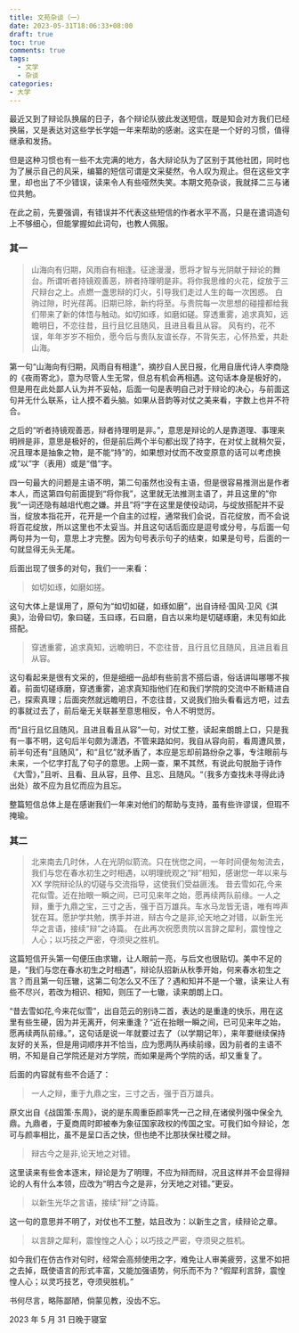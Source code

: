 ```yaml
---
title: 文苑杂谈（一）
date: 2023-05-31T18:06:33+08:00
draft: true
toc: true
comments: true
tags:
  - 文学
  - 杂谈
categories:
- 大学
---
```


最近又到了辩论队换届的日子，各个辩论队彼此发送短信，既是知会对方我们已经换届，又是表达对这些学长学姐一年来帮助的感谢。这实在是一个好的习惯，值得继承和发扬。

但是这种习惯也有一些不太完满的地方，各大辩论队为了区别于其他社团，同时也为了展示自己的风采，编纂的短信可谓是文采斐然，令人叹为观止。但在这些文字里，却也出了不少错误，读来令人有些哑然失笑。本期文苑杂谈，我就择二三与诸位共勉。

<!--more-->

在此之前，先要强调，有错误并不代表这些短信的作者水平不高，只是在遣词造句上不够细心，但能掌握如此词句，也教人佩服。

### 其一

> 山海向有归期，风雨自有相逢。征途漫漫，愿将才智与光阴献于辩论的舞台。所谓听者持镜观善恶，辨者持理明是非。将你我思维的火花，绽放于三尺辩台之上。点燃一盏思辩的灯火，引导我们走过人生的每一次困惑。
> 白驹过隙，时光荏苒。旧期已除，新约将至。与贵院每一次思想的碰撞都给我们带来了新的体悟与触动。如切如琢，如磨如磋。穿透重雾，追求真知，远瞻明日，不恋往昔，且行且忆且随风，且进且看且从容。
> 风有约，花不误，年年岁岁不相负，愿今后与贵队友谊长存，不背矢志，心怀热爱，共赴山海。

第一句“山海向有归期，风雨自有相逢”，摘抄自人民日报，化用自唐代诗人李商隐的《夜雨寄北》，意为尽管人生无常，但总有机会再相遇。这句话本身是极好的，但是用在此处鄙人认为并不妥帖，后面一句是表明自己对于辩论的决心，与前面这句并无什么联系，让人摸不着头脑。如果从音韵等对仗之美来看，字数上也并不符合。

之后的“听者持镜观善恶，辩者持理明是非。”，意思是辩论的人是靠道理、事理来明辨是非，意思是极好的，但是前后两个半句都出现了持字，在对仗上就稍欠妥，况且理本是抽象之物，是不能“持”的，如果想对仗而不改变原意的话可以考虑换成“以”字（表用）或是“借”字。

四一句最大的问题是主语不明，第二句虽然也没有主语，但是很容易推测出是作者本人，而这第四句前面提到“将你我”，这里就无法推测主语了，并且这里的”你我“一词还隐有越俎代庖之嫌。并且”将“字在这里是使役动词，与绽放搭配并不妥当，绽放本指花开，花开是一个自主的过程，通常我们会说，百花绽放，而不会说将百花绽放，所以这里也不太妥当。并且这句话后面应是逗号或分号，与后面一句两句并为一句，意思上才完整。因为句号表示句子的结束，如果是句号，后面的一句就显得无头无尾。

后面出现了很多的对句，我们一一来看：

> 如切如琢，如磨如搓。

这句大体上是误用了，原句为“如切如磋，如琢如磨”，出自诗经·国风·卫风《淇奥》，治骨曰切，象曰磋，玉曰琢，石曰磨，自古以来均是切磋琢磨，未见有如此搭配。

> 穿透重雾，追求真知，远瞻明日，不恋往昔，且行且忆且随风，且进且看且从容。

这句看起来是很有文采的，但是细细一品却有些前言不搭后语，俗话讲叫哪哪不挨着。前面切磋琢磨，穿透重雾，追求真知指他们在和我们学院的交流中不断精进自己，探索真理；后面突然就远瞻明日，不恋往昔，又说我们抬头看看远方吧，过去的事就过去了，前后毫无关联甚至意思相反，令人不明觉厉。

而“且行且忆且随风，且进且看且从容”一句，对仗工整，读起来朗朗上口，只是我有一事不明，这句后半句颇为潇洒，不管来路如何，我自从容向前，看周遭风景，前半句还有“且随风”，和“且忆”就矛盾了，本应是忘却前路纷杂之事，专注眼前与未来，一个忆字打乱了句子的意思。上网一查，果不其然，有说此句脱胎于诗作《大雪》，”且听、且看、且从容，且停、且忘、且随风。“（我多方查找未寻得此诗出处）故不应为且忆而应为且忘。

整篇短信总体上是在感谢我们一年来对他们的帮助与支持，虽有些许谬误，但瑕不掩瑜。

### 其二

> 北来南去几时休，人在光阴似箭流。只在恍惚之间，一年时间便匆匆流去，我们与您在春水初生之时相遇，以明理统观之“辩”相知，感谢您一年以来与 XX 学院辩论队的切磋与交流指导，这使我们受益匪浅。
> 昔去雪如花,今来花似雪。近在抬眼一瞬之间，已可见来年之始，愿再续两队前缘。一人之辩，重于九鼎之宝，三寸之舌，强于百万雄兵。车水马龙皆无语，唯有哗声犹在耳。愿护学共勉，携手并进，辩古今之是非,论天地之对错，以新生光华之言语，接续“辩”之诗篇。
> 在此再次祝愿贵院以言辞之犀利，震惶惶之人心；以巧技之严密，夺须臾之胜机。

这篇短信开头第一句便压由求辙，让人眼前一亮，与后文也很贴切。美中不足的是，“我们与您在春水初生之时相遇”，辩论队招新从秋季开始，何来春水初生之言？而且第一句压辙，这第二句怎么又不压了？遇和知并不是一个辙，读来让人有些不尽兴，若改为相识、相知，则压了一七辙，读来朗朗上口。

“昔去雪如花,今来花似雪”，出自范云的别诗二首，表达的是重逢的快乐，用在这里有些生硬，因为并无离开，何来重逢？“近在抬眼一瞬之间，已可见来年之始，愿再续两队前缘。”，这句话是说一年就要过去了（以学期记年），来年要继续保持友好的关系，但是用词顺序并不恰当，应为愿两队再续前缘，因为前者的主语不明，不知是自己学院还是对方学院，而如果是两个学院的话，却又重复了。

后面的内容就有些不合适了：

> 一人之辩，重于九鼎之宝，三寸之舌，强于百万雄兵。

原文出自《战国策·东周》，说的是东周重臣颜率凭一己之辩,在诸侯列强中保全九鼎。九鼎者，于夏商周时即被奉为象征国家政权的传国之宝。可我们如今辩论，怎可与颜率相比，虽不是呈口舌之快，但也绝不比那扶保社稷之辩。

> 辩古今之是非,论天地之对错。

这里读来有些舍本逐末，辩论是为了明理，不应为辩而辩，况且这样并不会显得辩论的人有什么本领，应改为“明古今之是非，分天地之对错。”更妥。

> 以新生光华之言语，接续“辩”之诗篇。

这一句的意思并不明了，对仗也不工整，姑且改为：以新生之言，续辩论之章。

> 以言辞之犀利，震惶惶之人心；以巧技之严密，夺须臾之胜机。

如今我们在仿古作对句时，经常会高频使用之字，难免让人审美疲劳，这里不如把之去掉，既使语言的形式丰富，又能加强语势，何乐而不为？“假犀利言辞，震惶惶人心；以灵巧技艺，夺须臾胜机。”

书何尽言，略陈鄙陋，倘蒙见教，没齿不忘。

2023 年 5 月 31 日晚于寝室
